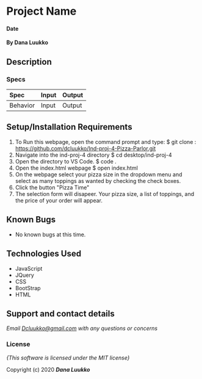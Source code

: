 # Project Name

####  Date

#### By **Dana Luukko**

## Description




### Specs
| Spec | Input | Output |
| :-------------     | :------------- | :------------- |
| Behavior | Input| Output |





## Setup/Installation Requirements

1. To Run this webpage, open the command prompt and type:
$ git clone : https://github.com/dcluukko/Ind-proj-4-Pizza-Parlor.git
2. Navigate into the ind-proj-4 directory
$ cd desktop/ind-proj-4
3. Open the directory to VS Code.
$ code .
4. Open the index.html webpage
$ open index.html
6. On the webpage select your pizza size in the dropdown menu and select as many toppings as wanted by checking the check boxes.
7. Click the button "Pizza Time"
8. The selection form will disapeer. Your pizza size, a list of toppings, and the price of your order will appear. 
## Known Bugs
* No known bugs at this time.

## Technologies Used
* JavaScript
* JQuery 
* CSS
* BootStrap
* HTML


## Support and contact details

_Email Dcluukko@gmail.com with any questions or concerns_

### License

*{This software is licensed under the MIT license}*

Copyright (c) 2020 **_Dana Luukko_**